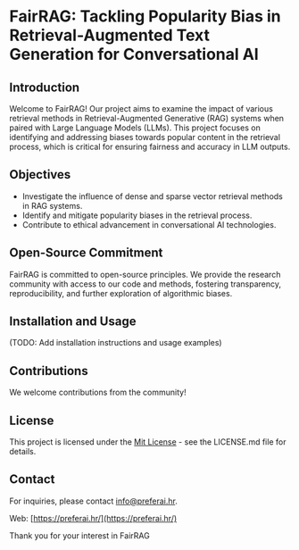# FairRAG: Tackling Popularity Bias in Retrieval-Augmented Text Generation for Conversational AI

## Introduction
Welcome to FairRAG! Our project aims to examine the impact of various retrieval methods in Retrieval-Augmented Generative (RAG) systems when paired with Large Language Models (LLMs). This project focuses on identifying and addressing biases towards popular content in the retrieval process, which is critical for ensuring fairness and accuracy in LLM outputs.

## Objectives
- Investigate the influence of dense and sparse vector retrieval methods in RAG systems.
- Identify and mitigate popularity biases in the retrieval process.
- Contribute to ethical advancement in conversational AI technologies.

## Open-Source Commitment
FairRAG is committed to open-source principles. We provide the research community with access to our code and methods, fostering transparency, reproducibility, and further exploration of algorithmic biases.

## Installation and Usage
(TODO: Add installation instructions and usage examples)

## Contributions
We welcome contributions from the community! 

## License
This project is licensed under the [Mit License](LICENSE.md) - see the LICENSE.md file for details.

## Contact
For inquiries, please contact [info@preferai.hr](mailto:info@preferai.hr).

Web: [https://preferai.hr/](https://preferai.hr/)

Thank you for your interest in FairRAG
